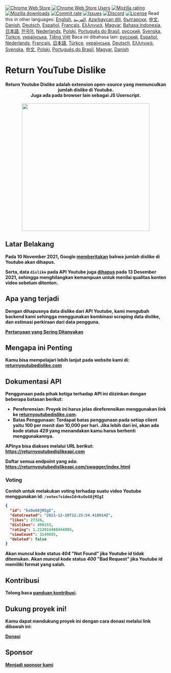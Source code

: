 [![Chrome Web Store](https://img.shields.io/chrome-web-store/stars/gebbhagfogifgggkldgodflihgfeippi?label=Chrome%20Rating&style=flat&logo=google)](https://chromewebstore.google.com/detail/return-youtube-dislike/gebbhagfogifgggkldgodflihgfeippi)
[![Chrome Web Store Users](https://img.shields.io/chrome-web-store/users/gebbhagfogifgggkldgodflihgfeippi?label=Chrome%20Users&style=flat&logo=google)](https://chromewebstore.google.com/detail/return-youtube-dislike/gebbhagfogifgggkldgodflihgfeippi)
[![Mozilla rating](https://img.shields.io/amo/stars/return-youtube-dislikes?label=Firefox%20Rating&style=flat&logo=firefox)](https://addons.mozilla.org/en-US/firefox/addon/return-youtube-dislikes/)
[![Mozilla downloads](https://img.shields.io/amo/users/return-youtube-dislikes?label=Firefox%20Users&style=flat&logo=firefox)](https://addons.mozilla.org/en-US/firefox/addon/return-youtube-dislikes/)
[![Commit rate](https://img.shields.io/github/commit-activity/m/Anarios/return-youtube-dislike?label=Commits&style=flat)](https://github.com/Anarios/return-youtube-dislike/commits/main)
[![Issues](https://img.shields.io/github/issues/Anarios/return-youtube-dislike?style=flat&label=Issues)](https://github.com/Anarios/return-youtube-dislike/issues)
[![Discord](https://img.shields.io/discord/909435648170160229?label=Discord&style=flat&logo=discord)](https://discord.gg/UMxyMmCgfF)
[![License](https://img.shields.io/badge/License-GPLv3-blue.svg?style=flat)](https://github.com/Anarios/return-youtube-dislike/blob/main/LICENSE)
Read this in other languages: [English](README.md), [العربية](READMEar.md), [Azərbaycan dili](READMEaz.md), [български](READMEbg.md), [中文](READMEcn.md), [Danish](READMEda.md), [Deutsch](READMEde.md), [Español](READMEes.md), [Français](READMEfr.md), [Ελληνικά](READMEgr.md), [Magyar](READMEhu.md), [Bahasa Indonesia](READMEid.md), [日本語](READMEja.md), [한국어](READMEkr.md), [Nederlands](READMEnl.md), [Polski](READMEpl.md), [Português do Brasil](READMEpt_BR.md), [русский](READMEru.md), [Svenska](READMEsv.md), [Türkçe](READMEtr.md), [українська](READMEuk.md), [Tiếng Việt](READMEvi.md)
Baca ini dibahasa lain: [русский](READMEru.md), [Español](READMEes.md), [Nederlands](READMEnl.md), [Français](READMEfr.md), [日本語](READMEja.md), [Türkçe](READMEtr.md), [українська](READMEuk.md), [Deutsch](READMEde.md), [Ελληνικά](READMEgr.md), [Svenska](READMEsv.md), [中文](READMEcn.md), [Polski](READMEpl.md), [Português do Brasil](READMEpt_BR.md), [Magyar](READMEhu.md), [Danish](READMEda.md)
# Return YouTube Dislike

<p align="center">
    <b>Return Youtube Dislike adalah extension open-source yang memunculkan jumlah dislike di Youtube.<br>
    Juga ada pada browser lain sebagai JS Userscript.<br><br>
    <img width="400px" src="https://user-images.githubusercontent.com/18729296/141743755-2be73297-250e-4cd1-ac93-8978c5a39d10.png"/>
</p>

## Latar Belakang

Pada 10 November 2021, Google [memberitakan](https://blog.youtube/news-and-events/update-to-youtube/) bahwa jumlah dislike di Youtube akan dihapus.

Serta, data `dislike` pada API Youtube juga [dihapus](https://support.google.com/youtube/thread/134791097/update-to-youtube-dislike-counts) pada 13 Desember 2021, sehingga menghilangkan kemampuan untuk menilai qualitas konten video sebelum ditonton.

## Apa yang terjadi

Dengan dihapusnya data dislike dari API Youtube, kami mengubah backend kami sehingga menggunakan kombinasi scraping data dislike, dan estimasi perkiraan dari data pengguna.

[Pertanyaan yang Sering Ditanyakan](https://github.com/Anarios/return-youtube-dislike/blob/main/Docs/FAQid.md)

## Mengapa ini Penting

Kamu bisa mempelajari lebih lanjut pada website kami di: [returnyoutubedislike.com](https://www.returnyoutubedislike.com/)

## Dokumentasi API

Penggunaan pada pihak ketiga terhadap API ini diizinkan dengan beberapa batasan berikut:

- **Pereferensian**: Proyek ini harus jelas direferensikan menggunakan link ke [returnyoutubedislike.com](https://returnyoutubedislike.com/).
- **Batas Penggunaan**: Terdapat batas penggunaan pada setiap client yaitu 100 per menit dan 10,000 per hari. Jika lebih dari ini, akan ada kode status _429_ yang menandakan kamu harus berhenti menggunakannya.

APInya bisa diakses melalui URL berikut:
https://returnyoutubedislikeapi.com

Daftar semua endpoint yang ada:
https://returnyoutubedislikeapi.com/swagger/index.html

### Voting

Contoh untuk melakukan voting terhadap suatu video Youtube menggunakan id:
`/votes?videoId=kxOuG8jMIgI`

```json
{
  "id": "kxOuG8jMIgI",
  "dateCreated": "2021-12-20T12:25:54.418014Z",
  "likes": 27326,
  "dislikes": 498153,
  "rating": 1.212014408444885,
  "viewCount": 3149885,
  "deleted": false
}
```

Akan muncul kode status _404_ "Not Found" jika Youtube id tidak ditemukan.
Akan muncul kode status _400_ "Bad Request" jika Youtube id memiliki format yang salah.

<!---
## API documentation

You can view all documentation on our website.
[https://returnyoutubedislike.com/documentation/](https://returnyoutubedislike.com/documentation/) -->

## Kontribusi

Tolong baca [panduan kontribusi](https://github.com/Anarios/return-youtube-dislike/blob/main/CONTRIBUTINGid.md).

## Dukung proyek ini!

Kamu dapat mendukung proyek ini dengan cara donasi melalui link dibawah ini:

[Donasi](https://returnyoutubedislike.com/donate)

## Sponsor

[Menjadi sponsor kami](https://www.patreon.com/join/returnyoutubedislike/checkout?rid=8008601)
